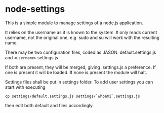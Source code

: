 node-settings
=============

This is a simple module to manage settings of a node.js application.

It relies on the username as it is known to the system. It only reads current username, not the original one, e.g. sudo and su will work with the resulting name.

There may be two configuration files, coded as JASON: default.settings.js and ``<username>``.settings.js

If both are present, they will be merged, giving <username>.settings.js a preference. If one is present it will be loaded. If none is present the module will halt.

Settings files shall be put in settings folder. To add user settings you can start with executing

```shell
cp settings/default.settings.js settings/`whoami`.settings.js
```

then edit both default and <user> files accordingly.

